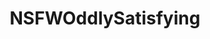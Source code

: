 ---
title: NSFWOddlySatisfying
crosslinks:
- livven
- rockthehousemd
- magdaangel
- leannecrow
- OddlySatisfying
- LucieWildeIsRetarded
- Dreadfort
---